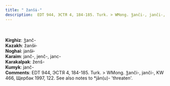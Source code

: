 ```yaml
---
title: " žanšɨ-"
description:  EDT 944, ЭСТЯ 4, 184-185. Turk. > WMong. ǯanči-, janči-, KW 466, Щербак 1997, 122. See also notes to *jān(u)- 'threaten'.
---
```

<strong></strong><br><br>
<strong>Kirghiz</strong>:  ǯanč-<br>
<strong>Kazakh</strong>:  žanšɨ-<br>
<strong>Noghai</strong>:  janšɨ-<br>
<strong>Karaim</strong>:  janč-, jenč-, janc-<br>
<strong>Karakalpak</strong>:  ženš-<br>
<strong>Kumyk</strong>:  janč-<br>
<strong>Comments</strong>:  EDT 944, ЭСТЯ 4, 184-185. Turk. > WMong. ǯanči-, janči-, KW 466, Щербак 1997, 122. See also notes to *jān(u)- 'threaten'.<br>


